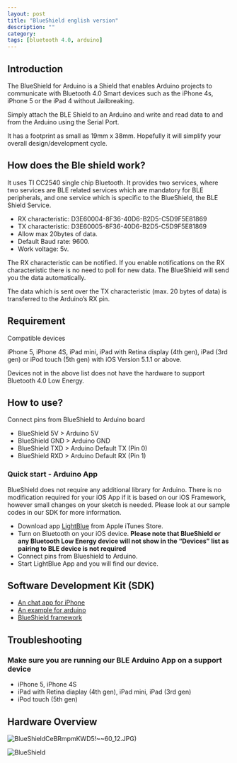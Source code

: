 ```yaml
---
layout: post
title: "BlueShield english version"
description: ""
category: 
tags: [bluetooth 4.0, arduino]
---
```


## Introduction

The BlueShield for Arduino is a Shield that enables Arduino projects to communicate with Bluetooth 4.0 Smart devices such as the iPhone 4s, iPhone 5 or the iPad 4 without Jailbreaking.

Simply attach the BLE Shield to an Arduino and write and read data to and from the Arduino using the Serial Port. 

It has a footprint as small as 19mm x 38mm. Hopefully it will simplify your overall design/development cycle.

## How does the Ble shield work?

It uses TI CC2540 single chip Bluetooth. It provides two services, where two services are BLE related services which are mandatory for BLE peripherals, and one service which is specific to the BlueShield, the BLE Shield Service.

* RX characteristic: D3E60004-8F36-40D6-B2D5-C5D9F5E81869
* TX characteristic: D3E60005-8F36-40D6-B2D5-C5D9F5E81869
* Allow max 20bytes of data.
* Default Baud rate: 9600.
* Work voltage: 5v.

The RX characteristic can be notified. If you enable notifications on the RX characteristic there is no need to poll for new data. The BlueShield will send you the data automatically. 

The data which is sent over the TX characteristic (max. 20 bytes of data) is transferred to the Arduino’s RX pin. 

## Requirement

Compatible devices

iPhone 5, iPhone 4S, iPad mini, iPad with Retina display (4th gen), iPad (3rd gen) or iPod touch (5th gen) with iOS Version 5.1.1 or above.

Devices not in the above list does not have the hardware to support Bluetooth 4.0 Low Energy. 

## How to use?

Connect pins from BlueShield to Arduino board
 * BlueShield 5V > Arduino 5V
 * BlueShield GND > Arduino GND
 * BlueShield TXD > Arduino Default TX (Pin 0)
 * BlueShield RXD > Arduino Default RX (Pin 1)

### Quick start - Arduino App

BlueShield does not require any additional library for Arduino. There is no modification required for your iOS App if it is based on our iOS Framework, however small changes on your sketch is needed. Please look at our sample codes in our SDK for more information. 

* Download app [LightBlue](https://itunes.apple.com/app/lightblue/id557428110?mt=8) from Apple iTunes Store.
* Turn on Bluetooth on your iOS device. **Please note that BlueShield or any Bluetooth Low Energy device will not show in the “Devices” list as pairing to BLE device is not required**
* Connect pins from Blueshield to Arduino.
* Start LightBlue App and you will find our device.

## Software Development Kit (SDK)

* [An chat app for iPhone](https://github.com/volca/BlueShieldDemo)
* [An example for arduino](https://gist.github.com/volca/5473218)
* [BlueShield framework](https://github.com/volca/BlueShieldFramework)

## Troubleshooting

### Make sure you are running our BLE Arduino App on a support device 

- iPhone 5, iPhone 4S 
- iPad with Retina diaplay (4th gen), iPad mini, iPad (3rd gen) 
- iPod touch (5th gen)

## Hardware Overview

![BlueShield](http://i.ebayimg.com/t/Bluetooth-4-0-shield-for-arduino-/00/s/NTMzWDgwMA==/z/MQwAAMXQMfZRmpmK/$T2eC16d,!y0E9s2S7)CeBRmpmKWD5!~~60_12.JPG)

![BlueShield](http://i.ebayimg.com/t/Bluetooth-4-0-shield-for-arduino-/00/s/NTMzWDgwMA==/z/SXcAAOxy4dBRmpmE/$(KGrHqJ,!l!FGZGVBB0)BRmpmER0f!~~60_12.JPG)
